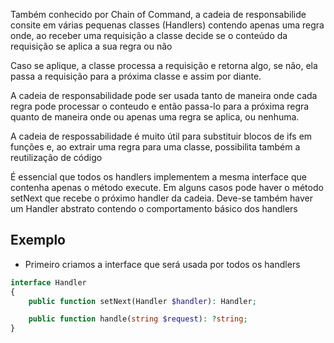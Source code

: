 Também conhecido por Chain of Command, a cadeia de responsabilide consite em várias pequenas classes (Handlers) contendo apenas uma regra onde, ao receber uma requisição a classe decide se o conteúdo da requisição se aplica a sua regra ou não

Caso se aplique, a classe processa a requisição e retorna algo, se não, ela passa a requisição para a próxima classe e assim por diante.

A cadeia de responsabilidade pode ser usada tanto de maneira onde cada regra pode processar o conteudo e então passa-lo para a próxima regra quanto de maneira onde ou apenas uma regra se aplica, ou nenhuma.

A cadeia de respossabilidade é muito útil para substituir blocos de ifs em funções e, ao extrair uma regra para uma classe, possibilita também a reutilização de código

É essencial que todos os handlers implementem a mesma interface que contenha apenas o método execute. Em alguns casos pode haver o método setNext que recebe o próximo handler da cadeia. Deve-se também haver um Handler abstrato contendo o comportamento básico dos handlers

## Exemplo

- Primeiro criamos a interface que será usada por todos os handlers
``` php
interface Handler
{
    public function setNext(Handler $handler): Handler;

    public function handle(string $request): ?string;
}
```

``` php
```

``` php
```

``` php
```

``` php
```

``` php
```